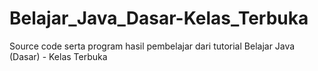 # Belajar_Java_Dasar-Kelas_Terbuka
Source code serta program hasil pembelajar dari tutorial Belajar Java (Dasar) - Kelas Terbuka
